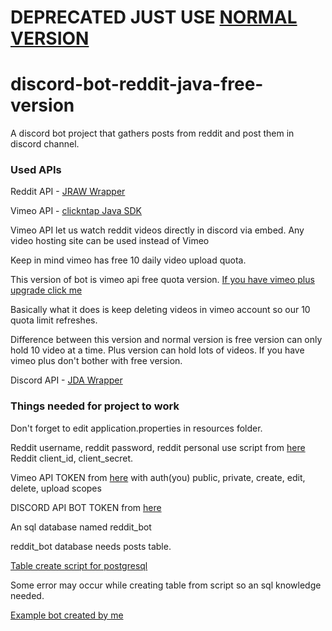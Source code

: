 # DEPRECATED JUST USE [NORMAL VERSION](https://github.com/Glaxier0/discord-bot-reddit-java)
# discord-bot-reddit-java-free-version
 A discord bot project that gathers posts from reddit and post them in discord channel.
 
### Used APIs ###
Reddit API - [JRAW Wrapper](https://github.com/mattbdean/JRAW)

Vimeo API - [clickntap Java SDK](https://github.com/clickntap/Vimeo) 

Vimeo API let us watch reddit videos directly in discord via embed. Any video hosting site can be used instead of Vimeo

Keep in mind vimeo has free 10 daily video upload quota. 

This version of bot is vimeo api free quota version. [If you have vimeo plus upgrade click me](https://github.com/Glaxier0/discord-bot-reddit-java) 

Basically what it does is keep deleting videos in vimeo account so our 10 quota limit refreshes. 

Difference between this version and normal version is free version can only hold 10 video at a time. 
Plus version can hold lots of videos. If you have vimeo plus don't bother with free version.

Discord API - [JDA Wrapper](https://github.com/DV8FromTheWorld/JDA)

### Things needed for project to work ###

Don't forget to edit application.properties in resources folder.

Reddit username, reddit password, reddit personal use script from [here](https://www.reddit.com/prefs/apps) 
Reddit client_id, client_secret.

Vimeo API TOKEN from [here](https://developer.vimeo.com/apps) with auth(you) public, private, create, edit, delete, upload scopes

DISCORD API BOT TOKEN from [here](https://discord.com/developers/applications)

An sql database named reddit_bot

reddit_bot database needs posts table.

[Table create script for postgresql](https://github.com/Glaxier0/discord-bot-java/blob/master/postgresql-create-script.md)

Some error may occur while creating table from script so an sql knowledge needed.

[Example bot created by me](https://discord.com/api/oauth2/authorize?client_id=855806720834928641&permissions=139623589952&scope=bot%20applications.commands)


